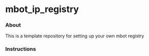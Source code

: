 # mbot_ip_registry #

### About ###

This is a template repository for setting up your own mbot registry

### Instructions ###